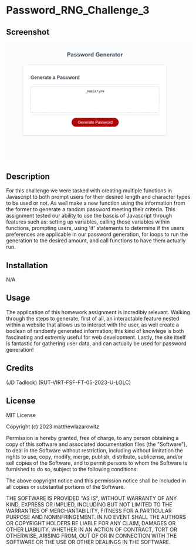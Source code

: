 # Password_RNG_Challenge_3

## Screenshot

![Screenshot](challenge3SS.PNG)

## Description

For this challenge we were tasked with creating multiple functions in Javascript to both prompt users for their desired length and character types to be used or not.  As well make a new function using the information from the former to generate a random password meeting their criteria.  This assignment tested our ability to use the bascis of Javascript through features such as: setting up variables, calling those variables within functions, prompting users, using 'if' statements to determine if the users preferences are applicable in our password generation, for loops to run the generation to the desired amount, and call functions to have them actually run. 

## Installation

N/A

## Usage

The application of this homework assignment is incredibly relevant.  Walking through the steps to generate, first of all, an interactable feature nested within a website that allows us to interact with the user, as well create a boolean of randomly generated information; this kind of knowlege is both fascinating and extremly useful for web development.  Lastly, the site itself is fantastic for gathering user data, and can actually be used for password generation!

## Credits

(JD Tadlock)  (RUT-VIRT-FSF-FT-05-2023-U-LOLC)

## License

MIT License

Copyright (c) 2023 matthewlazarowitz

Permission is hereby granted, free of charge, to any person obtaining a copy
of this software and associated documentation files (the "Software"), to deal
in the Software without restriction, including without limitation the rights
to use, copy, modify, merge, publish, distribute, sublicense, and/or sell
copies of the Software, and to permit persons to whom the Software is
furnished to do so, subject to the following conditions:

The above copyright notice and this permission notice shall be included in all
copies or substantial portions of the Software.

THE SOFTWARE IS PROVIDED "AS IS", WITHOUT WARRANTY OF ANY KIND, EXPRESS OR
IMPLIED, INCLUDING BUT NOT LIMITED TO THE WARRANTIES OF MERCHANTABILITY,
FITNESS FOR A PARTICULAR PURPOSE AND NONINFRINGEMENT. IN NO EVENT SHALL THE
AUTHORS OR COPYRIGHT HOLDERS BE LIABLE FOR ANY CLAIM, DAMAGES OR OTHER
LIABILITY, WHETHER IN AN ACTION OF CONTRACT, TORT OR OTHERWISE, ARISING FROM,
OUT OF OR IN CONNECTION WITH THE SOFTWARE OR THE USE OR OTHER DEALINGS IN THE
SOFTWARE.

